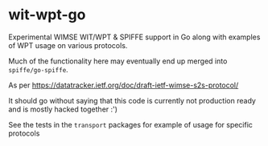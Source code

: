 # wit-wpt-go

Experimental WIMSE WIT/WPT & SPIFFE support in Go along with examples of WPT
usage on various protocols.

Much of the functionality here may eventually end up merged into
`spiffe/go-spiffe`.

As per https://datatracker.ietf.org/doc/draft-ietf-wimse-s2s-protocol/

It should go without saying that this code is currently not production ready
and is mostly hacked together :')

See the tests in the `transport` packages for example of usage for specific
protocols